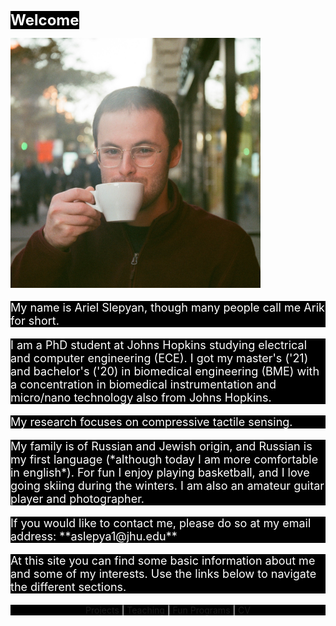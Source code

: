 <style>
body {
  background-image: url('/pictures/dict_background_w.png'); # /pictures/dict_background_us.png
  background-size: 1000px;
}
</style>

<span style="font-weight: bold; font-size: 24px; color: white; background-color: black;">Welcome</span>

<img src="/pictures/good_small.jpg" width="400" />

<p style="font-size: 18px; color: white; background-color: black;">
My name is Ariel Slepyan, though many people call me Arik for short.
</p>

<p style="font-size: 18px; color: white; background-color: black;">
I am a PhD student at Johns Hopkins studying electrical and computer engineering (ECE). I got my master's ('21) and bachelor's ('20) in biomedical engineering (BME) with a concentration in biomedical instrumentation and micro/nano technology also from Johns Hopkins.
</p>

<p style="font-size: 18px; color: white; background-color: black;">
My research focuses on compressive tactile sensing.
</p>

<p style="font-size: 18px; color: white; background-color: black;">
My family is of Russian and Jewish origin, and Russian is my first language (*although today I am more comfortable in english*).
For fun I enjoy playing basketball, and I love going skiing during the winters.
I am also an amateur guitar player and photographer.
</p>

<p style="font-size: 18px; color: white; background-color: black;">
If you would like to contact me, please do so at my email address: **aslepya1@jhu.edu**
</p>

<p style="font-size: 18px; color: white; background-color: black;">
At this site you can find some basic information about me and some of my interests.
Use the links below to navigate the different sections.
</p>

<p align="center" style="color: white; background-color: black;">
  <a href="http://arielslepyan.me/Projects">Projects</a> |
  <a href="http://arielslepyan.me/Teaching">Teaching</a> |
  <a href="http://arielslepyan.me/Fun">Fun Programs</a> |
  <a href="http://arielslepyan.me/CV">CV</a> 
</p>




